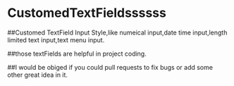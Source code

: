 # CustomedTextFieldssssss

##Customed TextField Input Style,like numeical input,date time input,length limited text input,text menu input.

##those textFields are helpful in project coding.

##I would be obiged if you could pull requests to fix bugs or add some other great idea in it.